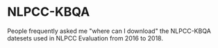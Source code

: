 # NLPCC-KBQA

People frequently asked me "where can I download" the NLPCC-KBQA datesets used in NLPCC Evaluation from 2016 to 2018.
